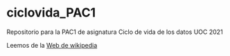 # ciclovida_PAC1
Repositorio para la PAC1 de asignatura Ciclo de vida de los datos UOC 2021

Leemos de la [Web de wikipedia](https://es.wikipedia.org/wiki/Anexo:Patrimonio_de_la_Humanidad_en_España)
